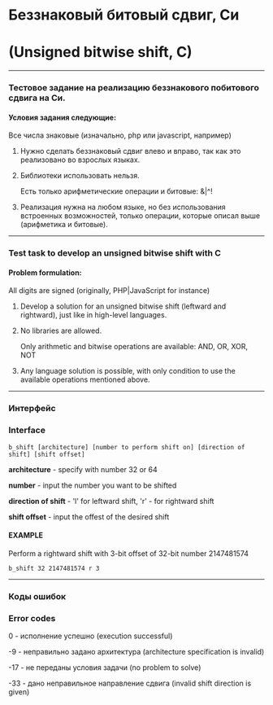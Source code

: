 # Беззнаковый битовый сдвиг, Си 
# (Unsigned bitwise shift, C)

---

### Тестовое задание на реализацию беззнакового побитового сдвига на Си.
#### Условия задания следующие:
   Все числа знаковые (изначально, php или javascript, например)
1. Нужно сделать беззнаковый сдвиг влево и вправо, так как это реализовано во взрослых языках.
2. Библиотеки использовать нельзя.

   Есть только арифметические операции и битовые: &|^!
3. Реализация нужна на любом языке, но без использования встроенных возможностей, только операции, которые описал выше (арифметика и битовые).

---

### Test task to develop an unsigned bitwise shift with C
#### Problem formulation:
   All digits are signed (originally, PHP|JavaScript for instance)
1. Develop a solution for an unsigned bitwise shift (leftward and rightward), just like in high-level languages.
2. No libraries are allowed.

   Only arithmetic and bitwise operations are available: AND, OR, XOR, NOT
3. Any language solution is possible, with only condition to use the available operations mentioned above.

***
### Интерфейс
### Interface
```
b_shift [architecture] [number to perform shift on] [direction of shift] [shift offset]
```
**architecture** - specify with number 32 or 64

**number** - input the number you want to be shifted

**direction of shift** - 'l' for leftward shift, 'r' - for rightward shift

**shift offset** - input the offest of the desired shift

#### EXAMPLE

Perform a rightward shift with 3-bit offset of 32-bit number 2147481574

```
b_shift 32 2147481574 r 3
```

***

### Коды ошибок
### Error codes
0 - исполнение успешно (execution successful)

-9 - неправильно задано архитектура (architecture specification is invalid)

-17 - не переданы условия задачи (no problem to solve)

-33 - дано неправильное направление сдвига (invalid shift direction is given)